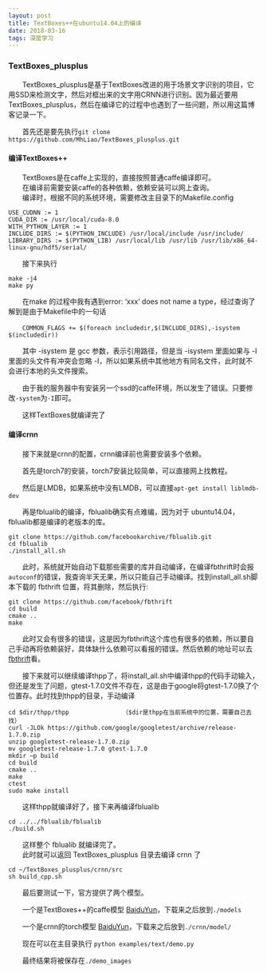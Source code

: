 ```yaml
---
layout: post
title: TextBoxes++在ubuntu14.04上的编译
date: 2018-03-16
tags: 深度学习
---
```


### TextBoxes_plusplus

&#8195;&#8195;TextBoxes_plusplus是基于TextBoxes改进的用于场景文字识别的项目，它用SSD来检测文字，然后对框出来的文字用CRNN进行识别。因为最近要用TextBoxes_plusplus，然后在编译它的过程中也遇到了一些问题，所以用这篇博客记录一下。

&#8195;&#8195;首先还是要先执行`git clone https://github.com/MhLiao/TextBoxes_plusplus.git`

#### 编译TextBoxes++

&#8195;&#8195;TextBoxes是在caffe上实现的，直接按照普通caffe编译即可。  
&#8195;&#8195;在编译前需要安装caffe的各种依赖，依赖安装可以网上查询。  
&#8195;&#8195;编译时，根据不同的系统环境，需要修改主目录下的Makefile.config

```
USE_CUDNN := 1
CUDA_DIR := /usr/local/cuda-8.0
WITH_PYTHON_LAYER := 1
INCLUDE_DIRS := $(PYTHON_INCLUDE) /usr/local/include /usr/include/
LIBRARY_DIRS := $(PYTHON_LIB) /usr/local/lib /usr/lib /usr/lib/x86_64-linux-gnu/hdf5/serial/
```

&#8195;&#8195;接下来执行

```
make -j4
make py
```

&#8195;&#8195;在make 的过程中我有遇到error: ‘xxx’ does not name a type，经过查询了解到是由于Makefile中的一句话  

&#8195;&#8195;`COMMON_FLAGS += $(foreach includedir,$(INCLUDE_DIRS),-isystem $(includedir))`

&#8195;&#8195;其中 -isystem 是 gcc 参数，表示引用路径，但是当 -isystem 里面如果与 -I 里面的头文件有冲突会忽略 -I，所以如果系统中其他地方有同名文件，此时就不会进行本地的头文件搜索。

&#8195;&#8195;由于我的服务器中有安装另一个ssd的caffe环境，所以发生了错误。只要修改`-system`为`-I`即可。

&#8195;&#8195;这样TextBoxes就编译完了

#### 编译crnn

&#8195;&#8195;接下来就是crnn的配置，crnn编译前也需要安装多个依赖。

&#8195;&#8195;首先是torch7的安装，torch7安装比较简单，可以直接网上找教程。

&#8195;&#8195;然后是LMDB，如果系统中没有LMDB，可以直接`apt-get install liblmdb-dev`

&#8195;&#8195;再是fblualib的编译，fblualib确实有点难编，因为对于 ubuntu14.04，fblualib都是编译的老版本的库。

```
git clone https://github.com/facebookarchive/fblualib.git
cd fblualib
./install_all.sh
```

&#8195;&#8195;此时，系统就开始自动下载那些需要的库并自动编译，在编译fbthrift时会报`autoconf`的错误，我查询半天无果，所以只能自己手动编译。找到install_all.sh脚本下载的 fbthrift 位置，将其删除，然后执行:

```
git clone https://github.com/facebook/fbthrift
cd build
cmake ..
make
```

&#8195;&#8195;此时又会有很多的错误，这是因为fbthrift这个库也有很多的依赖，所以要自己手动再将依赖装好，具体缺什么依赖可以看报的错误。然后依赖的地址可以去[fbthrift](https://github.com/facebook/fbthrift)看。

&#8195;&#8195;接下来就可以继续编译thpp了，将install_all.sh中编译thpp的代码手动输入，但还是发生了问题，gtest-1.7.0文件不存在，这是由于google将gtest-1.7.0换了个位置存。此时找到thpp的目录，手动编译

```
cd $dir/thpp/thpp				（$dir是thpp在当前系统中的位置，需要自己去找）
curl -JLOk https://github.com/google/googletest/archive/release-1.7.0.zip
unzip googletest-release-1.7.0.zip
mv googletest-release-1.7.0 gtest-1.7.0
mkdir –p build
cd build
cmake ..
make
ctest
sudo make install
```

&#8195;&#8195;这样thpp就编译好了，接下来再编译fblualib

```
cd ../../fblualib/fblualib
./build.sh
```

&#8195;&#8195;这样整个 fblualib 就编译完了。  
&#8195;&#8195;此时就可以返回 TextBoxes_plusplus 目录去编译 crnn 了

```
cd ~/TextBoxes_plusplus/crnn/src
sh build_cpp.sh
```

&#8195;&#8195;最后要测试一下，官方提供了两个模型。

&#8195;&#8195;一个是TextBoxes++的caffe模型 [BaiduYun](https://pan.baidu.com/s/1bqekTun)，下载来之后放到`./models`

&#8195;&#8195;一个是crnn的torch模型 [BaiduYun](https://pan.baidu.com/s/1jJwmneI)，下载来之后放到`./crnn/model/`

&#8195;&#8195;现在可以在主目录执行 `python examples/text/demo.py`

&#8195;&#8195;最终结果将被保存在`./demo_images`

